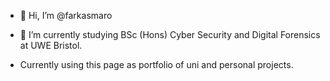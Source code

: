 - 👋 Hi, I’m @farkasmaro

- 🌱 I’m currently studying BSc (Hons) Cyber Security and Digital Forensics at UWE Bristol.

- Currently using this page as portfolio of uni and personal projects.

